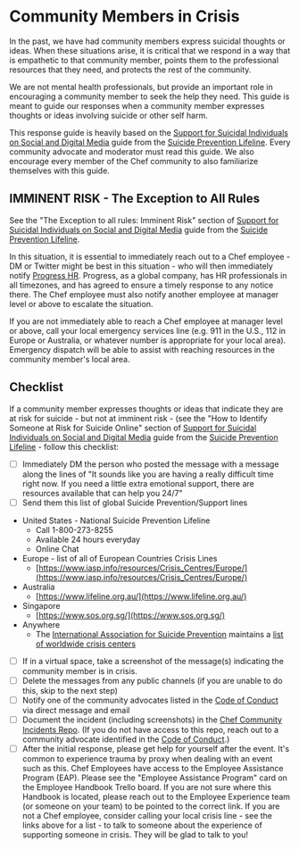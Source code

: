 # Community Members in Crisis

In the past, we have had community members express suicidal thoughts or ideas. When these situations arise, it is critical that we respond in a way that is empathetic to that community member, points them to the professional resources that they need, and protects the rest of the community.

We are not mental health professionals, but provide an important role in encouraging a community member to seek the help they need. This guide is meant to guide our responses when a community member expresses thoughts or ideas involving suicide or other self harm.

This response guide is heavily based on the [Support for Suicidal Individuals on Social and Digital Media](https://suicidepreventionlifeline.org/wp-content/uploads/2018/09/lifeline_socialmedia_toolkit.pdf) guide from the [Suicide Prevention Lifeline](https://suicidepreventionlifeline.org/). Every community advocate and moderator must read this guide. We also encourage every member of the Chef community to also familiarize themselves with this guide.

## IMMINENT RISK - The Exception to All Rules

See the "The Exception to all rules: Imminent Risk" section of [Support for Suicidal Individuals on Social and Digital Media](https://suicidepreventionlifeline.org/wp-content/uploads/2018/09/lifeline_socialmedia_toolkit.pdf) guide from the [Suicide Prevention Lifeline](https://suicidepreventionlifeline.org/).

In this situation, it is essential to immediately reach out to a Chef employee - DM or Twitter might be best in this situation - who will then immediately notify [Progress HR](mailto:hr@progress.com). Progress, as a global company, has HR professionals in all timezones, and has agreed to ensure a timely response to any notice there. The Chef employee must also notify another employee at manager level or above to escalate the situation.

If you are not immediately able to reach a Chef employee at manager level or above, call your local emergency services line (e.g. 911 in the U.S., 112 in Europe or Australia, or whatever number is appropriate for your local area). Emergency dispatch will be able to assist with reaching resources in the community member's local area.

## Checklist

If a community member expresses thoughts or ideas that indicate they are at risk for suicide - but not at imminent risk - (see the "How to Identify Someone at Risk for Suicide Online" section of [Support for Suicidal Individuals on Social and Digital Media](https://suicidepreventionlifeline.org/wp-content/uploads/2018/09/lifeline_socialmedia_toolkit.pdf) guide from the [Suicide Prevention Lifeline](https://suicidepreventionlifeline.org/) - follow this checklist:

- [ ] Immediately DM the person who posted the message with a message along the lines of "It sounds like you are having a really difficult time right now. If you need a little extra emotional support, there are resources available that can help you 24/7"
- [ ] Send them this list of global Suicide Prevention/Support lines
* United States - National Suicide Prevention Lifeline
  - Call 1-800-273-8255
  - Available 24 hours everyday
  - Online Chat
* Europe - list of all of European Countries Crisis Lines
  - [https://www.iasp.info/resources/Crisis_Centres/Europe/](https://www.iasp.info/resources/Crisis_Centres/Europe/)
* Australia
  - [https://www.lifeline.org.au/](https://www.lifeline.org.au/)
* Singapore
  - [https://www.sos.org.sg/](https://www.sos.org.sg/)
* Anywhere
  - The [International Association for Suicide Prevention](https://www.iasp.info/) maintains a [list of worldwide crisis centers](https://www.iasp.info/resources/Crisis_Centres/)
- [ ] If in a virtual space, take a screenshot of the message(s) indicating the community member is in crisis.
- [ ] Delete the messages from any public channels (if you are unable to do this, skip to the next step)
- [ ] Notify one of the community advocates listed in the [Code of Conduct](../CODE_OF_CONDUCT.md) via direct message and email
- [ ] Document the incident (including screenshots) in the [Chef Community Incidents Repo](https://github.com/chef/community-incidents). (If you do not have access to this repo, reach out to a community advocate identified in the [Code of Conduct](./CODE_OF_CONDUCT.md).)
- [ ] After the initial response, please get help for yourself after the event. It's common to experience trauma by proxy when dealing with an event such as this. Chef Employees have access to the Employee Assistance Program (EAP). Please see the "Employee Assistance Program" card on the Employee Handbook Trello board. If you are not sure where this Handbook is located, please reach out to the Employee Experience team (or someone on your team) to be pointed to the correct link. If you are not a Chef employee, consider calling your local crisis line - see the links above for a list - to talk to someone about the experience of supporting someone in crisis. They will be glad to talk to you!
